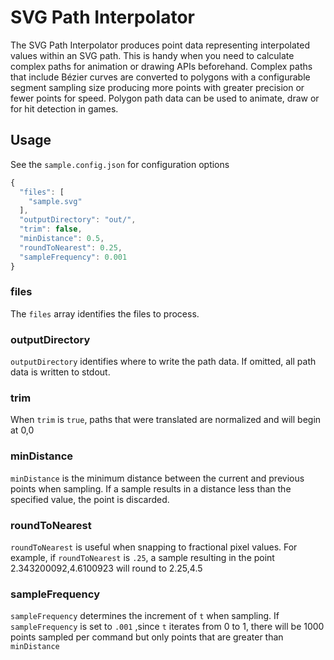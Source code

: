 # SVG Path Interpolator
The SVG Path Interpolator produces point data representing interpolated values within an SVG path.  This is handy when you need to calculate complex paths for animation or drawing APIs beforehand.  Complex paths that include Bézier curves are converted to polygons with a configurable segment sampling size producing more points with greater precision or fewer points for speed.  Polygon path data can be used to animate, draw or for hit detection in games. 

## Usage
See the `sample.config.json` for configuration options
```js
{
  "files": [
    "sample.svg" 
  ],
  "outputDirectory": "out/",
  "trim": false,
  "minDistance": 0.5,
  "roundToNearest": 0.25,
  "sampleFrequency": 0.001
}
```

### files
The `files` array identifies the files to process.
### outputDirectory
`outputDirectory` identifies where to write the path data.  If omitted, all path data is written to stdout.
### trim
When `trim` is `true`, paths that were translated are normalized and will begin at 0,0
### minDistance
`minDistance` is the minimum distance between the current and previous points when sampling.  If a sample results in a distance less than the specified value, the point is discarded.
### roundToNearest
`roundToNearest` is useful when snapping to fractional pixel values.  For example, if `roundToNearest` is `.25`, a sample resulting in the point 2.343200092,4.6100923 will round to 2.25,4.5
### sampleFrequency
 `sampleFrequency` determines the increment of `t` when sampling. If `sampleFrequency` is set to `.001` ,since `t` iterates from 0 to 1, there will be 1000 points sampled per command but only points that are greater than `minDistance`
 
